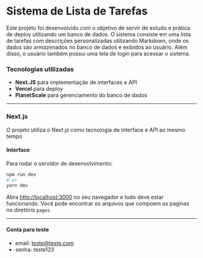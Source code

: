 # Sistema de Lista de Tarefas
Este projeto foi desenvolvido com o objetivo de servir de estudo e prática de deploy utilizando um banco de dados. O sistema consiste em uma lista de tarefas com descrições personalizadas utilizando Markdown, onde os dados são armazenados no banco de dados e exibidos ao usuário. Além disso, o usuário também possui uma tela de login para acessar o sistema.

### Tecnologias utilizadas
- **Next.JS** para implementação de interfaces e API
- **Vercel** para deploy
- **PlanetScale** para gerenciamento do banco de dados
   
---

### Next.js

O projeto utiliza o Next.js como tecnologia de interface e API ao mesmo tempo

#### Interface

Para rodar o servidor de desenvolvimento:

```bash
npm run dev
# or
yarn dev
```

Abra [http://localhost:3000](http://localhost:3000) no seu navegador e tudo deve estar funcionando.
Você pode encontrar os arquivos que compoem as paginas no diretório `pages`.

---

#### Conta para teste
   - email: teste@teste.com
   - senha: teste123
